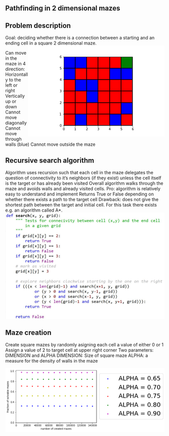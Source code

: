 ## Pathfinding in 2 dimensional mazes

## Problem description
Goal: deciding whether there is a connection between a
starting and an ending cell in a square 2 dimensional maze.
<img align="right"  src="https://github.com/blatmand/pathfinding_in_maze/blob/master/Example_Grid.png">

Can move in the maze in 4
direction:
Horizontally to the left or
right
Vertically up or down
Cannot move diagonally
Cannot move through walls
(blue)
Cannot move outside the
maze

## Recursive search algorithm

Algorithm uses recursion such that each cell in the maze
delegates the question of connectivity to it’s neighbors (if they
exist) unless the cell itself is the target or has already been
visited
Overall algorithm walks through the maze and avoids walls
and already visited cells.
Pro: algorithm is relatively easy to understand and implement
Returns True or False depending on whether there exists a
path to the target cell
Drawback: does not give the shortest path between the target
and initial cell. For this task there exists e.g. an algorithm
called A*.
<img align="center"  src="https://github.com/blatmand/pathfinding_in_maze/blob/master/recursive_search_algorithm.JPG">

## Maze creation

Create square mazes by randomly asigning each cell a value of
either 0 or 1
Assign a value of 2 to target cell at upper right corner
Two parameters: DIMENSION and ALPHA
DIMENSION: Size of square maze
ALPHA: a measure for the density of walls in the maze

<img align="center"  src="https://github.com/blatmand/pathfinding_in_maze/blob/master/probabilities.png">